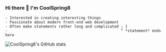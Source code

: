 ### Hi there 👋 I'm CoolSpring8

```
- Interested in creating interesting things
- Passionate about modern front-end web development
- Often make statements rather long and complicated ; }
-                                                   ^ *statement* ends here
```

![CoolSpring8's GitHub stats](https://github-readme-stats.vercel.app/api?username=CoolSpring8&count_private=true&show_icons=true&theme=gruvbox&hide_border=true)
